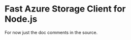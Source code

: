Fast Azure Storage Client for Node.js
=====================================

For now just the doc comments in the source.